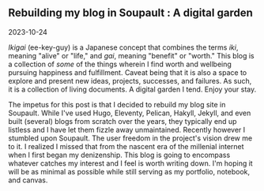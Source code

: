 ## Rebuilding my blog in Soupault : A digital garden

<time id ="post-date">2023-10-24</time>


*Ikigai* (ee-key-guy) is a Japanese concept that combines the terms *iki*, meaning "alive" or "life," and *gai*, meaning "benefit" or "worth." This blog is a collection of *some* of the things wherein I find worth and wellbeing pursuing happiness and fulfillment. Caveat being that it is also a space to explore and present new ideas, projects, successes, and failures. As such, it is a collection of living documents. A digital garden I tend. Enjoy your stay.

The impetus for this post is that I decided to rebuild my blog site in Soupault. While I've used Hugo, Eleventy, Pelican, Hakyll, Jekyll, and even built (several) blogs from scratch over the years, they typically end up listless and I have let them fizzle away unmaintained. Recently however I stumbled upon Soupault. The user freedom in the project's vision drew me to it. I realized I missed that from the nascent era of the millenial internet when I first began my denizenship. This blog is going to encompass whatever catches my interest and I feel is worth writing down. I'm hoping it will be as minimal as possible while still serving as my portfolio, notebook, and canvas.




